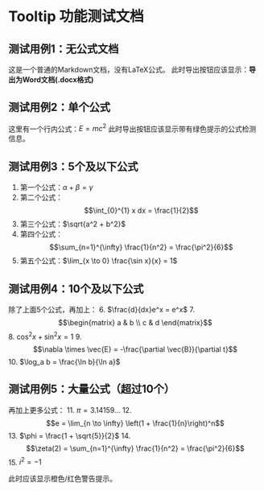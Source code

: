 # Tooltip 功能测试文档

## 测试用例1：无公式文档
这是一个普通的Markdown文档，没有LaTeX公式。
此时导出按钮应该显示：**导出为Word文档(.docx格式)**

## 测试用例2：单个公式
这里有一个行内公式：$E = mc^2$
此时导出按钮应该显示带有绿色提示的公式检测信息。

## 测试用例3：5个及以下公式
1. 第一个公式：$\alpha + \beta = \gamma$
2. 第二个公式：$$\int_{0}^{1} x dx = \frac{1}{2}$$
3. 第三个公式：$\sqrt{a^2 + b^2}$
4. 第四个公式：$$\sum_{n=1}^{\infty} \frac{1}{n^2} = \frac{\pi^2}{6}$$
5. 第五个公式：$\lim_{x \to 0} \frac{\sin x}{x} = 1$

## 测试用例4：10个及以下公式
除了上面5个公式，再加上：
6. $\frac{d}{dx}e^x = e^x$
7. $$\begin{matrix} a & b \\ c & d \end{matrix}$$
8. $\cos^2 x + \sin^2 x = 1$
9. $$\nabla \times \vec{E} = -\frac{\partial \vec{B}}{\partial t}$$
10. $\log_a b = \frac{\ln b}{\ln a}$

## 测试用例5：大量公式（超过10个）
再加上更多公式：
11. $\pi = 3.14159...$
12. $$e = \lim_{n \to \infty} \left(1 + \frac{1}{n}\right)^n$$
13. $\phi = \frac{1 + \sqrt{5}}{2}$
14. $$\zeta(2) = \sum_{n=1}^{\infty} \frac{1}{n^2} = \frac{\pi^2}{6}$$
15. $i^2 = -1$

此时应该显示橙色/红色警告提示。
